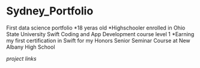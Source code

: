 # Sydney_Portfolio
First data science portfolio
*18 yeras old
*Highschooler enrolled in Ohio State University Swift Coding and App Development course level 1
*Earning my first certification in Swift for my Honors Senior Seminar Course at New Albany High School

*project links*
